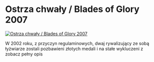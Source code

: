 Ostrza chwały / Blades of Glory 2007 
=============
[![Ostrza chwały / Blades of Glory 2007 ](http://vidos.pl/images/player.gif)](http://vidos.pl/ostrza-chwaly-blades-of-glory-2007)

 W 2002 roku, z przyczyn regulaminowych, dwaj rywalizujący ze sobą łyżwiarze zostali pozbawieni złotych medali i na stałe wykluczeni z zobacz pełny opis
